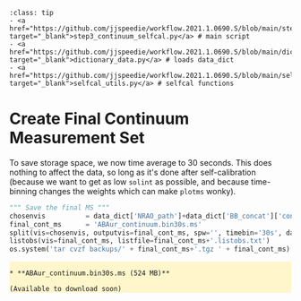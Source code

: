 `````{admonition} Scripts for **Step 3 - Self-calibration of the continuum**:
:class: tip
- <a href="https://github.com/jjspeedie/workflow.2021.1.0690.S/blob/main/step3_continuum_selfcal.py" target="_blank">step3_continuum_selfcal.py</a> # main script
- <a href="https://github.com/jjspeedie/workflow.2021.1.0690.S/blob/main/dictionary_data.py" target="_blank">dictionary_data.py</a> # loads data_dict
- <a href="https://github.com/jjspeedie/workflow.2021.1.0690.S/blob/main/selfcal_utils.py" target="_blank">selfcal_utils.py</a> # selfcal functions
`````

# Create Final Continuum Measurement Set

To save storage space, we now time average to 30 seconds. This does nothing to affect the data, so long as it's done after self-calibration (because we want to get as low ``solint`` as possible, and because time-binning changes the weights which can make ``plotms`` wonky).

````python
""" Save the final MS """
chosenvis          = data_dict['NRAO_path']+data_dict['BB_concat']['contp0'].replace('p0.ms', 'ap.ms')
final_cont_ms      = 'ABAur_continuum.bin30s.ms'
split(vis=chosenvis, outputvis=final_cont_ms, spw='', timebin='30s', datacolumn='data')
listobs(vis=final_cont_ms, listfile=final_cont_ms+'.listobs.txt')
os.system('tar cvzf backups/' + final_cont_ms+'.tgz ' + final_cont_ms)
````

<div style="background-color:#fff6cc;">

````{card} Final continuum measurement set achieved! 🥳

* **ABAur_continuum.bin30s.ms (524 MB)**

(Available to download soon)

````
</div>
